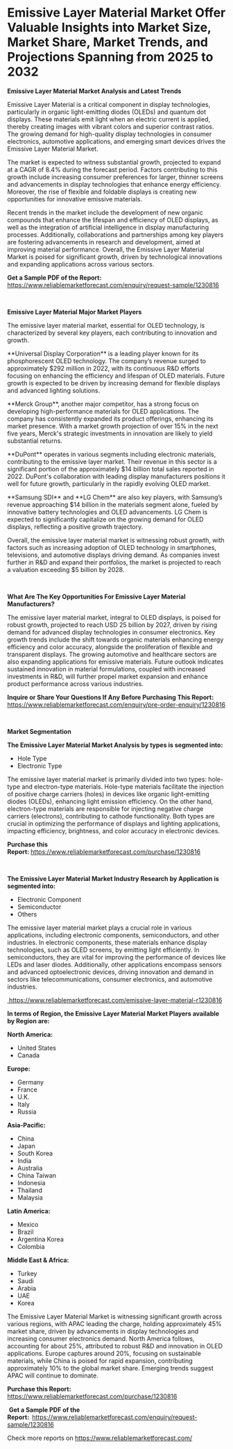 <p><h1>Emissive Layer Material Market Offer Valuable Insights into Market Size, Market Share, Market Trends, and Projections Spanning from 2025 to 2032</h1></p><p><strong>Emissive Layer Material Market Analysis and Latest Trends</strong></p>
<p><p>Emissive Layer Material is a critical component in display technologies, particularly in organic light-emitting diodes (OLEDs) and quantum dot displays. These materials emit light when an electric current is applied, thereby creating images with vibrant colors and superior contrast ratios. The growing demand for high-quality display technologies in consumer electronics, automotive applications, and emerging smart devices drives the Emissive Layer Material Market.</p><p>The market is expected to witness substantial growth, projected to expand at a CAGR of 8.4% during the forecast period. Factors contributing to this growth include increasing consumer preferences for larger, thinner screens and advancements in display technologies that enhance energy efficiency. Moreover, the rise of flexible and foldable displays is creating new opportunities for innovative emissive materials.</p><p>Recent trends in the market include the development of new organic compounds that enhance the lifespan and efficiency of OLED displays, as well as the integration of artificial intelligence in display manufacturing processes. Additionally, collaborations and partnerships among key players are fostering advancements in research and development, aimed at improving material performance. Overall, the Emissive Layer Material Market is poised for significant growth, driven by technological innovations and expanding applications across various sectors.</p></p>
<p><strong>Get a Sample PDF of the Report:&nbsp;</strong> <a href="https://www.reliablemarketforecast.com/enquiry/request-sample/1230816?utm_campaign=2210&utm_medium=2&utm_source=Github&utm_content=ia&utm_term=03022025&utm_id=emissive-layer-material">https://www.reliablemarketforecast.com/enquiry/request-sample/1230816</a></p>
<p>&nbsp;</p>
<p><strong>Emissive Layer Material Major Market Players</strong></p>
<p><p>The emissive layer material market, essential for OLED technology, is characterized by several key players, each contributing to innovation and growth. </p><p>**Universal Display Corporation** is a leading player known for its phosphorescent OLED technology. The company’s revenue surged to approximately $292 million in 2022, with its continuous R&D efforts focusing on enhancing the efficiency and lifespan of OLED materials. Future growth is expected to be driven by increasing demand for flexible displays and advanced lighting solutions.</p><p>**Merck Group**, another major competitor, has a strong focus on developing high-performance materials for OLED applications. The company has consistently expanded its product offerings, enhancing its market presence. With a market growth projection of over 15% in the next five years, Merck's strategic investments in innovation are likely to yield substantial returns.</p><p>**DuPont** operates in various segments including electronic materials, contributing to the emissive layer market. Their revenue in this sector is a significant portion of the approximately $14 billion total sales reported in 2022. DuPont's collaboration with leading display manufacturers positions it well for future growth, particularly in the rapidly evolving OLED market.</p><p>**Samsung SDI** and **LG Chem** are also key players, with Samsung’s revenue approaching $14 billion in the materials segment alone, fueled by innovative battery technologies and OLED advancements. LG Chem is expected to significantly capitalize on the growing demand for OLED displays, reflecting a positive growth trajectory.</p><p>Overall, the emissive layer material market is witnessing robust growth, with factors such as increasing adoption of OLED technology in smartphones, televisions, and automotive displays driving demand. As companies invest further in R&D and expand their portfolios, the market is projected to reach a valuation exceeding $5 billion by 2028.</p></p>
<p>&nbsp;</p>
<p><strong>What Are The Key Opportunities For Emissive Layer Material Manufacturers?</strong></p>
<p><p>The emissive layer material market, integral to OLED displays, is poised for robust growth, projected to reach USD 25 billion by 2027, driven by rising demand for advanced display technologies in consumer electronics. Key growth trends include the shift towards organic materials enhancing energy efficiency and color accuracy, alongside the proliferation of flexible and transparent displays. The growing automotive and healthcare sectors are also expanding applications for emissive materials. Future outlook indicates sustained innovation in material formulations, coupled with increased investments in R&D, will further propel market expansion and enhance product performance across various industries.</p></p>
<p><strong>Inquire or Share Your Questions If Any Before Purchasing This Report:</strong> <a href="https://www.reliablemarketforecast.com/enquiry/pre-order-enquiry/1230816?utm_campaign=2210&utm_medium=2&utm_source=Github&utm_content=ia&utm_term=03022025&utm_id=emissive-layer-material">https://www.reliablemarketforecast.com/enquiry/pre-order-enquiry/1230816</a></p>
<p>&nbsp;</p>
<p><strong>Market Segmentation</strong></p>
<p><strong>The Emissive Layer Material Market Analysis by types is segmented into:</strong></p>
<p><ul><li>Hole Type</li><li>Electronic Type</li></ul></p>
<p><p>The emissive layer material market is primarily divided into two types: hole-type and electron-type materials. Hole-type materials facilitate the injection of positive charge carriers (holes) in devices like organic light-emitting diodes (OLEDs), enhancing light emission efficiency. On the other hand, electron-type materials are responsible for injecting negative charge carriers (electrons), contributing to cathode functionality. Both types are crucial in optimizing the performance of displays and lighting applications, impacting efficiency, brightness, and color accuracy in electronic devices.</p></p>
<p><strong>Purchase this Report:&nbsp;</strong><a href="https://www.reliablemarketforecast.com/purchase/1230816?utm_campaign=2210&utm_medium=2&utm_source=Github&utm_content=ia&utm_term=03022025&utm_id=emissive-layer-material">https://www.reliablemarketforecast.com/purchase/1230816</a></p>
<p>&nbsp;</p>
<p><strong>The Emissive Layer Material Market Industry Research by Application is segmented into:</strong></p>
<p><ul><li>Electronic Component</li><li>Semiconductor</li><li>Others</li></ul></p>
<p><p>The emissive layer material market plays a crucial role in various applications, including electronic components, semiconductors, and other industries. In electronic components, these materials enhance display technologies, such as OLED screens, by emitting light efficiently. In semiconductors, they are vital for improving the performance of devices like LEDs and laser diodes. Additionally, other applications encompass sensors and advanced optoelectronic devices, driving innovation and demand in sectors like telecommunications, consumer electronics, and automotive industries.</p></p>
<p><a href="https://www.reliablemarketforecast.com/emissive-layer-material-r1230816?utm_campaign=2210&utm_medium=2&utm_source=Github&utm_content=ia&utm_term=03022025&utm_id=emissive-layer-material">&nbsp;https://www.reliablemarketforecast.com/emissive-layer-material-r1230816</a></p>
<p><strong>In terms of Region, the Emissive Layer Material Market Players available by Region are:</strong></p>
<p>
    <p> <strong> North America: </strong>
        <ul>
            <li>United States</li>
            <li>Canada</li>
        </ul>
        </p> 
    <p> <strong> Europe: </strong>
        <ul>
            <li>Germany</li>
            <li>France</li>
            <li>U.K.</li>
            <li>Italy</li>
            <li>Russia</li>
        </ul>
        </p> 
    <p> <strong> Asia-Pacific: </strong>
        <ul>
            <li>China</li>
            <li>Japan</li>
            <li>South Korea</li>
            <li>India</li>
            <li>Australia</li>
            <li>China Taiwan</li>
            <li>Indonesia</li>
            <li>Thailand</li>
            <li>Malaysia</li>
        </ul>
        </p> 
    <p> <strong> Latin America: </strong>
        <ul>
            <li>Mexico</li>
            <li>Brazil</li>
            <li>Argentina Korea</li>
            <li>Colombia</li>
        </ul>
        </p> 
    <p> <strong> Middle East & Africa: </strong>
        <ul>
            <li>Turkey</li>
            <li>Saudi</li>
            <li>Arabia</li>
            <li>UAE</li>
            <li>Korea</li>
        </ul>
    </p>
    </p>
<p><p>The Emissive Layer Material Market is witnessing significant growth across various regions, with APAC leading the charge, holding approximately 45% market share, driven by advancements in display technologies and increasing consumer electronics demand. North America follows, accounting for about 25%, attributed to robust R&D and innovation in OLED applications. Europe captures around 20%, focusing on sustainable materials, while China is poised for rapid expansion, contributing approximately 10% to the global market share. Emerging trends suggest APAC will continue to dominate.</p></p>
<p><strong>Purchase this Report: </strong><a href="https://www.reliablemarketforecast.com/purchase/1230816?utm_campaign=2210&utm_medium=2&utm_source=Github&utm_content=ia&utm_term=03022025&utm_id=emissive-layer-material">https://www.reliablemarketforecast.com/purchase/1230816</a></p>
<p>&nbsp;<strong>Get a Sample PDF of the Report:&nbsp;&nbsp;</strong><a href="https://www.reliablemarketforecast.com/enquiry/request-sample/1230816?utm_campaign=2210&utm_medium=2&utm_source=Github&utm_content=ia&utm_term=03022025&utm_id=emissive-layer-material">https://www.reliablemarketforecast.com/enquiry/request-sample/1230816</a></p>
<p><strong></strong></p>
<p>Check more reports on <a href="https://www.reliablemarketforecast.com/?utm_campaign=2210&utm_medium=2&utm_source=Github&utm_content=ia&utm_term=03022025&utm_id=emissive-layer-material">https://www.reliablemarketforecast.com/</a></p>